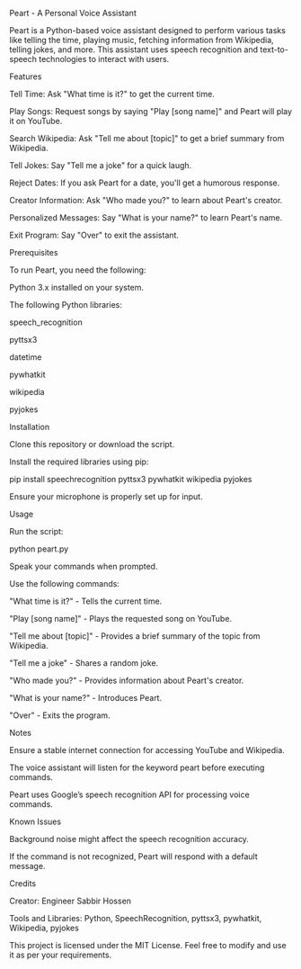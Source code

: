Peart - A Personal Voice Assistant

Peart is a Python-based voice assistant designed to perform various tasks like telling the time, playing music, fetching information from Wikipedia, telling jokes, and more. This assistant uses speech recognition and text-to-speech technologies to interact with users.

Features

Tell Time: Ask "What time is it?" to get the current time.

Play Songs: Request songs by saying "Play [song name]" and Peart will play it on YouTube.

Search Wikipedia: Ask "Tell me about [topic]" to get a brief summary from Wikipedia.

Tell Jokes: Say "Tell me a joke" for a quick laugh.

Reject Dates: If you ask Peart for a date, you'll get a humorous response.

Creator Information: Ask "Who made you?" to learn about Peart's creator.

Personalized Messages: Say "What is your name?" to learn Peart's name.

Exit Program: Say "Over" to exit the assistant.

Prerequisites

To run Peart, you need the following:

Python 3.x installed on your system.

The following Python libraries:

speech_recognition

pyttsx3

datetime

pywhatkit

wikipedia

pyjokes

Installation

Clone this repository or download the script.

Install the required libraries using pip:

pip install speechrecognition pyttsx3 pywhatkit wikipedia pyjokes

Ensure your microphone is properly set up for input.

Usage

Run the script:

python peart.py

Speak your commands when prompted.

Use the following commands:

"What time is it?" - Tells the current time.

"Play [song name]" - Plays the requested song on YouTube.

"Tell me about [topic]" - Provides a brief summary of the topic from Wikipedia.

"Tell me a joke" - Shares a random joke.

"Who made you?" - Provides information about Peart's creator.

"What is your name?" - Introduces Peart.

"Over" - Exits the program.

Notes

Ensure a stable internet connection for accessing YouTube and Wikipedia.

The voice assistant will listen for the keyword peart before executing commands.

Peart uses Google’s speech recognition API for processing voice commands.

Known Issues

Background noise might affect the speech recognition accuracy.

If the command is not recognized, Peart will respond with a default message.

Credits

Creator: Engineer Sabbir Hossen

Tools and Libraries: Python, SpeechRecognition, pyttsx3, pywhatkit, Wikipedia, pyjokes


This project is licensed under the MIT License. Feel free to modify and use it as per your requirements.

